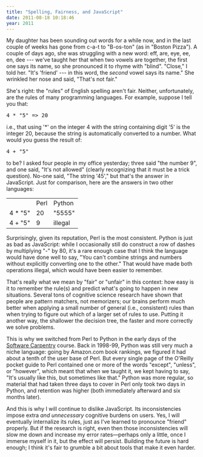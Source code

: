 ```yaml
---
title: "Spelling, Fairness, and JavaScript"
date: 2011-08-18 10:18:46
year: 2011
---
```

My daughter has been sounding out words for a while now, and in the last couple of weeks has gone from c-a-t to "B-os-ton" (as in "Boston Pizza").  A couple of days ago, she was struggling with a new word: eff, are, eye, ee, en, dee --- we've taught her that when two vowels are together, the first one says its name, so she pronounced it to rhyme with "blind".  "Close," I told her. "It's 'friend' --- in this word, the <em>second</em> vowel says its name." She wrinkled her nose and said, "That's not fair."

She's right: the "rules" of English spelling aren't fair. Neither, unfortunately, are the rules of many programming languages. For example, suppose I tell you that:
<pre>4 * "5" =&gt; 20</pre>
i.e., that using '*' on the integer 4 with the string containing digit '5' is the integer 20, because the string is automatically converted to a number. What would you guess the result of:
<pre>4 + "5"</pre>
to be? I asked four people in my office yesterday; three said "the number 9", and one said, "It's not allowed" (clearly recognizing that it must be a trick question). No-one said, "The string '45'," but that's the answer in JavaScript.  Just for comparison, here are the answers in two other languages:
<table>
<tbody>
<tr>
<td></td>
<td> Perl</td>
<td> Python</td>
</tr>
<tr>
<td>4 * "5"</td>
<td> 20</td>
<td> "5555"</td>
</tr>
<tr>
<td>4 + "5"</td>
<td> 9</td>
<td> illegal</td>
</tr>
</tbody>
</table>
Surprisingly, given its reputation, Perl is the most consistent. Python is just as bad as JavaScript: while I occasionally still do construct a row of dashes by multiplying "-" by 80, it's a rare enough case that I think the language would have done well to say, "You can't combine strings and numbers without explicitly converting one to the other."  That would have made both operations illegal, which would have been easier to remember.

That's really what we mean by "fair" or "unfair" in this context: how easy is it to remember the rule(s) and predict what's going to happen in new situations. Several tons of cognitive science research have shown that people are pattern matchers, not memorizers; our brains perform much better when applying a small number of general (i.e., consistent) rules than when trying to figure out which of a larger set of rules to use. Putting it another way, the shallower the decision tree, the faster and more correctly we solve problems.

This is why we switched from Perl to Python in the early days of the <a href="https://software-carpentry.org">Software Carpentry</a> course. Back in 1998-99, Python was still very much a niche language: going by Amazon.com book rankings, we figured it had about a tenth of the user base of Perl. But every single page of the O'Reilly pocket guide to Perl contained one or more of the words "except", "unless", or "however", which meant that when we taught it, we kept having to say, "It's usually like this, but sometimes like that." Python was more regular, so material that had taken three days to cover in Perl only took two days in Python, and retention was higher (both immediately afterward and six months later).

And this is why I will continue to dislike JavaScript. Its inconsistencies impose extra <em>and unnecessary</em> cognitive burdens on users. Yes, I will eventually internalize its rules, just as I've learned to pronounce "friend" properly. But if the research is right, even then those inconsistencies will slow me down and increase my error rates&mdash;perhaps only a little, once I immerse myself in it, but the effect will persist. Building the future is hard enough; I think it's fair to grumble a bit about tools that make it even harder.
